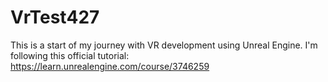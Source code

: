 # VrTest427

This is a start of my journey with VR development using Unreal Engine.
I'm following this official tutorial: https://learn.unrealengine.com/course/3746259